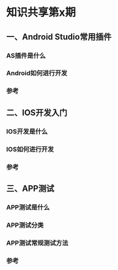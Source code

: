 
# 知识共享第x期

## 一、Android Studio常用插件

### AS插件是什么


### Android如何进行开发


### 参考


## 二、IOS开发入门

### IOS开发是什么


### IOS如何进行开发


### 参考


## 三、APP测试

### APP测试是什么


### APP测试分类


### APP测试常规测试方法


### 参考
